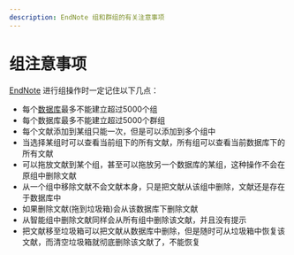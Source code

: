 ```yaml
---
description: EndNote 组和群组的有关注意事项
---
```


# 组注意事项

[EndNote](http://www.howsci.com/tag/endnote/) 进行组操作时一定记住以下几点：

* 每个[数据库](http://www.howsci.com/tag/library/)最多不能建立超过5000个组
* 每个数据库最多不能建立超过5000个群组
* 每个文献添加到某组只能一次，但是可以添加到多个组中
* 当选择某组时可以查看当前组下的所有文献，所有组可以查看当前数据库下的所有文献
* 可以拖放文献到某个组，甚至可以拖放另一个数据库的某组，这种操作不会在原组中删除文献
* 从一个组中移除文献不会文献本身，只是把文献从该组中删除，文献还是存在于数据库中
* 如果删除文献\(拖到垃圾箱\)会从该数据库下删除文献
* 从智能组中删除文献同样会从所有组中删除该文献，并且没有提示
* 把文献移至垃圾箱可以把文献从数据库中删除，但是随时可从垃圾箱中恢复该文献，而清空垃圾箱就彻底删除该文献了，不能恢复

